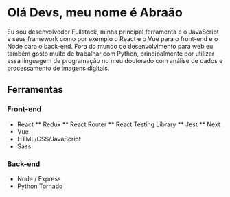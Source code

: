 # Olá Devs, meu nome é Abraão
Eu sou desenvolvedor Fullstack, minha principal ferramenta é o JavaScript e seus framework como por exemplo o React e o Vue para o front-end e o Node para o back-end. Fora do mundo de desenvolvimento para web eu também gosto muito de trabalhar com Python, principalmente por utilizar essa linguagem de programação no meu doutorado com análise de dados e processamento de imagens digitais.

## Ferramentas
### Front-end
* React
** Redux
** React Router
** React Testing Library
** Jest
** Next
* Vue
* HTML/CSS/JavaScript
* Sass

### Back-end
* Node / Express
* Python Tornado

